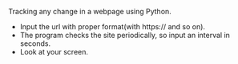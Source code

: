 Tracking any change in a webpage using Python.

- Input the url with proper format(with https:// and so on).
- The program checks the site periodically, so input an interval in seconds.
- Look at your screen.
